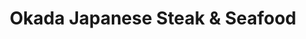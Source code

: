 ---
layout: place
title: "Okada Japanese Steak & Seafood"
permalink: /maryland/california/okada-japanese-steak-seafood.html
stateAbbr: MD
stateName: Maryland
cityName: California
seo:
  name: "Okada Japanese Steak & Seafood"
  type: Restaurant
  links: http://www.okadasteakhouse.com/
description: "Upscale Asian surf 'n' turf dining stars grill chefs in sleek, modern surroundings. Okada Japanese Steak & Seafood serves delicious sushi in California, Maryland. Try fresh Japanese dishes for a great dining experience. Available for takeout, lunch, and dinner."
place_id: ChIJSVPbhutjt4kRcGSf__E6fTU
photos:
  - name: >-
      places/ChIJSVPbhutjt4kRcGSf__E6fTU/photos/AeeoHcKwnaq373REEsbh972VQA5w_bWPUv0swlCjc_GOjCZNGGaUBbDSg4TXWCzra-GqKQUD2Qu6jrOmgZtpjmcerbcB5swNx29avZpyWkK2ivharVBANGZjSyJSvDBlMu2rLzGAHZd4477h11al6HOUFa9RES7uB9ZEW9v-GgS76TdENVSEMpm8BnUAbj4eEuBVzjuCWtMCAk9I1OE2tZ7xmLF9z4e818UjhA4UESE1XMmQI01ngnjJ3gTfXXvijnAcrjyJiDxprDlkKJH4dpWufI1r2fWXdzXRjXbCYtUhzSmD7JSWc_zq4EOqBUnIu1exS75V9F9XkFr1qYe9I_41uMG1L-GS8zaS0JgqC7uxhf5V3KgEe1sKQKmNetqtwh443j4rM1tSle5pZ0P5-uycdDHoB3lQnS0YrHfn0kU8Ysf11A
    widthPx: 4800
    heightPx: 2700
    authorAttributions:
      - displayName: Daniel Grünberg
        uri: https://maps.google.com/maps/contrib/102281290567043025663
        photoUri: >-
          https://lh3.googleusercontent.com/a-/ALV-UjXi4DnEgIP3mSVI6enm1djqlvdw69s-T2jTvMEvNBXhZX2tb2uB9A=s100-p-k-no-mo
    flagContentUri: >-
      https://www.google.com/local/imagery/report/?cb_client=maps_api_places.places_api&image_key=!1e10!2sCIHM0ogKEICAgIDEirPpGg&hl=en-US
    googleMapsUri: >-
      https://www.google.com/maps/place//data=!3m4!1e2!3m2!1sCIHM0ogKEICAgIDEirPpGg!2e10!4m2!3m1!1s0x89b763eb86db5349:0x357d3af1ff9f6470
  - name: >-
      places/ChIJSVPbhutjt4kRcGSf__E6fTU/photos/AeeoHcIDe5_ReY81IiCqeuL1-1csjo3pwbXvviYqwb5RrHQThVaIJ99mSJYi-56wI3FiI5pR3cOtogryVxkbTkN2qOVkhJy09_KqXIUxjro3VihOZtdci8FBUh_68pAQez4mG_GVEjR-wY_pnTcDFFCXB5DR8UT9fPktnTc45ikrT0f955Pt-A49az3rSC1rx9I8zngp_mu8kmSAPU9t6BaXqhqhZV5mMLtd4WLj4D7FnASSj1PUeRytvm-yxop3Eg7c-LJRgaJiybxjOnTQ50BECVEUyFBK23vliSkcpxLkPDW4r_9kn0rzzxuZ9CAoxmWxhFLekUfjV4L_48W75P55-et4JDsQ_sNdNWigmDaSyBvXHd5kB8yGOgEfO3VWJG8On7LXZE5JQL8wib9pwWg567xW0DQgoQjmG4scA-dQX4MYPSIF
    widthPx: 3000
    heightPx: 3362
    authorAttributions:
      - displayName: James Penrod
        uri: https://maps.google.com/maps/contrib/104530323360346130070
        photoUri: >-
          https://lh3.googleusercontent.com/a-/ALV-UjWg1rSlV26m7GZTaU6Uws14jg88rnIq7nYtCOyhuAcZNBJtWezO=s100-p-k-no-mo
    flagContentUri: >-
      https://www.google.com/local/imagery/report/?cb_client=maps_api_places.places_api&image_key=!1e10!2sCIHM0ogKEICAgICT4_HlsQE&hl=en-US
    googleMapsUri: >-
      https://www.google.com/maps/place//data=!3m4!1e2!3m2!1sCIHM0ogKEICAgICT4_HlsQE!2e10!4m2!3m1!1s0x89b763eb86db5349:0x357d3af1ff9f6470
  - name: >-
      places/ChIJSVPbhutjt4kRcGSf__E6fTU/photos/AeeoHcL4sTeFCnzlKg8ZGLr_gTKmS6zhcx5MgPVyMbywD1I1sLkO3PN62krnXD2tfXBXVyelsPHsuVe_QVA0f7aJVpQDCW6AMBXTMdMHhlBHO9mEZk1QDkm_Xn-jNCwkvXtZqxPjAFksT1MLHfWOSNxwQq0olP7lcBS1ggD1nQzpPHplaHLmNyP5qEfVxVl2kSoOsoPvd0ng5olIk0t8ER-UgJhoDrFqsyFFpWgKr3YsnqzONo7BIuYNEygCL-_LgaAD-LEEazEuVc3Wst1sZh6UJy2WlfY9nABCC6KR1njSo1t414xgwWHo4U7kwaMaW1oYIG68t1w_H6qlF4u-qxK6l_ZBUQi5Zi8QNbs5Ec-eQ1aVZdK6l21axsgLy_4Hs9RCsqQvi4EgjC6Wv2V2VXvfAVmUWtGAaAYByS54QcYAs0Y
    widthPx: 1868
    heightPx: 4000
    authorAttributions:
      - displayName: Michael Welch
        uri: https://maps.google.com/maps/contrib/105745233206891863157
        photoUri: >-
          https://lh3.googleusercontent.com/a-/ALV-UjXzNnxE4r5f0ctnGNKkrvlcaUssL-S9g2kfRZRLNmqGeq8aUu9mtQ=s100-p-k-no-mo
    flagContentUri: >-
      https://www.google.com/local/imagery/report/?cb_client=maps_api_places.places_api&image_key=!1e10!2sCIHM0ogKEICAgIDN7aSCcQ&hl=en-US
    googleMapsUri: >-
      https://www.google.com/maps/place//data=!3m4!1e2!3m2!1sCIHM0ogKEICAgIDN7aSCcQ!2e10!4m2!3m1!1s0x89b763eb86db5349:0x357d3af1ff9f6470
  - name: >-
      places/ChIJSVPbhutjt4kRcGSf__E6fTU/photos/AeeoHcLCUcTzbO81v-3rjgYWdF6f3D4U2EBgiZSyw8o3wWeuljCcMvTfu-TnuVJq4j8NPQJXRnNFV8-8DIZhj1VvKT7W4fhg-nUFPYaUIIOckgXz7cvjeI-bEbCNwlPN82pkDrl1Yp4pwDDB7u9o2Mv7-uljEshGlt-zeceiu4wgRoNyQl78tEMkWL3NgK9MbFHQlT8MHPwGJu0qrAoUnygDNkiGhorvFv6h14tnErGXURP8d5C4rYjhGHX_KHwTd20GkSh3YII_3FA_1CLBhvfFhbi0RbMlH0x_BayVdZSsfGjA_FE5pGO3dqrf05-DA1brSDm86N5F2MWFgFb7og1umOiC3hYqbmcOi_WjoVWOtvixlFachF54m2jFos5nTN1sYGlgYqqVox3gn3oxiW9LJxjb-izCGU2z9BTpCuylsWVH8A
    widthPx: 3024
    heightPx: 4032
    authorAttributions:
      - displayName: Krystine Hernandez
        uri: https://maps.google.com/maps/contrib/113244597901929115480
        photoUri: >-
          https://lh3.googleusercontent.com/a-/ALV-UjUXAsXupxMRoF7mqf6LnyXRiU66u6gk0Xk2iuYs7p7EgFmTq_9Z6A=s100-p-k-no-mo
    flagContentUri: >-
      https://www.google.com/local/imagery/report/?cb_client=maps_api_places.places_api&image_key=!1e10!2sCIHM0ogKEICAgIDvxr2UaA&hl=en-US
    googleMapsUri: >-
      https://www.google.com/maps/place//data=!3m4!1e2!3m2!1sCIHM0ogKEICAgIDvxr2UaA!2e10!4m2!3m1!1s0x89b763eb86db5349:0x357d3af1ff9f6470
  - name: >-
      places/ChIJSVPbhutjt4kRcGSf__E6fTU/photos/AeeoHcL_WmRgs7l6QD2rw2p06cpwqE2n_qRAoRYZfEv_cHnFmFkLdmJ92be5eLQ3uTC8zN972UXp2izvHC2pYbqmLONjGpa1Oyl1fZlCd34FUJlwuZSEkwGsh6D5kvhydnssiE6zlo-qv6qLV5kY3pdq4EYMgSYpKkCKN4i4cWnTf12HPSTS2eOIk3hdCxP50uGIyEYiCGiMwdt-9wbY3eZMbZAh60OSnHpiLrUIO7dSJtyuLu0zJtUIUA-g6enMCJPnmLf_veF2xm4gwEvNkLxF8lmAr5LO0MySOxHgc0pEl5uYZMj0gd7pQAh3p7I7riSi-Wlp6Ul4juNthgEVmXgskttD9H2bv4c62W58CdYAy-Hlx5qHt4qypI-5nDdgoYHVC99IDiGEQAELluXU6cydtpEnfQh6Ud7RvqjawdoeQ427MA
    widthPx: 4000
    heightPx: 1868
    authorAttributions:
      - displayName: Michael Welch
        uri: https://maps.google.com/maps/contrib/105745233206891863157
        photoUri: >-
          https://lh3.googleusercontent.com/a-/ALV-UjXzNnxE4r5f0ctnGNKkrvlcaUssL-S9g2kfRZRLNmqGeq8aUu9mtQ=s100-p-k-no-mo
    flagContentUri: >-
      https://www.google.com/local/imagery/report/?cb_client=maps_api_places.places_api&image_key=!1e10!2sCIHM0ogKEICAgIDN7aSyWA&hl=en-US
    googleMapsUri: >-
      https://www.google.com/maps/place//data=!3m4!1e2!3m2!1sCIHM0ogKEICAgIDN7aSyWA!2e10!4m2!3m1!1s0x89b763eb86db5349:0x357d3af1ff9f6470
  - name: >-
      places/ChIJSVPbhutjt4kRcGSf__E6fTU/photos/AeeoHcLCQN80nICDF_Qiqx0tX1vLoV3cbQkroG6by1PEVYnOwxTqm-iVztgQtIaJJsGez5YsLWawn19s4vhVM5QI5VQrzDKFGntwl4t-_ngZm8IuU5uitMVLJNJ_Kh8MQTsTgtTskNqRzBRnjSPWAqp0H_vofc4FERGkS81_1GU_jTtoieySV70mVxcpwNmFML4h-5Sj9lBY2-S-54QCCcqfAQu_heyR7k1-D8XupwqNsnebSCuM-tOdJZK78mlnweVD2cFYD9SAg0uD4EpKCx4zF-O1cVhgIz2eaieBRm7yEr_OaGdqzv9NXKvhRUVA1h3YAVb63F-815g0v-VDm_RN3fZJ5Vz9LPdPDvKId37wi5Q-6U6ly1w4ljcmceR2UrEqYiy00p00Tz4hKH0fQpJP45CcQKMms_tGD9URWAUHrdhZyeE
    widthPx: 2591
    heightPx: 2089
    authorAttributions:
      - displayName: James Penrod
        uri: https://maps.google.com/maps/contrib/104530323360346130070
        photoUri: >-
          https://lh3.googleusercontent.com/a-/ALV-UjWg1rSlV26m7GZTaU6Uws14jg88rnIq7nYtCOyhuAcZNBJtWezO=s100-p-k-no-mo
    flagContentUri: >-
      https://www.google.com/local/imagery/report/?cb_client=maps_api_places.places_api&image_key=!1e10!2sCIHM0ogKEICAgICT4_G1uAE&hl=en-US
    googleMapsUri: >-
      https://www.google.com/maps/place//data=!3m4!1e2!3m2!1sCIHM0ogKEICAgICT4_G1uAE!2e10!4m2!3m1!1s0x89b763eb86db5349:0x357d3af1ff9f6470
  - name: >-
      places/ChIJSVPbhutjt4kRcGSf__E6fTU/photos/AeeoHcLgpdELf9_BfwxhuxsZveeQski3w1qVLQllVVFNe_b9ZhiqL1z7HNuNVBCslV_XgMMTnEJiorkYw7Guw2rSeyAviH9uFOuDHW2nc993NJxaxYRSuooNdFy-JLhP2iLG4vgR3kbGu3PJ4W0Rb_-HILy36ckEdnyvJwhFPdDF4lM_YC_lYLU1wwSvt_ztD5eYmMf-gobsCFceUP1wOe4fLj3i-qGXdF1eqfTsBWpWP_Nsza2Knd1iBRFY4y0iz1QhwV9jzRKcAoEiuLfyoYI96Nn9hVcalTDvXwY_ZwvK_KDO1Cu0aSIBuhscTJu7knYOCK7l4CtfOGhGeMtCct9AItvN8bmvSwMmxcw6DbRN8WaadGi6lzNr0qc1_cxw2G_VZVdGBtR2stn_N7jLW4UvCCnkC86Jz34uMT8pmlvxwY6mDJzs
    widthPx: 4032
    heightPx: 3024
    authorAttributions:
      - displayName: Mark Battafarano
        uri: https://maps.google.com/maps/contrib/104796727731177814720
        photoUri: >-
          https://lh3.googleusercontent.com/a/ACg8ocKWn8GINeqYToVCFzKr8NiI_dh79g6hQnrpGfBqqGPRqYWgtAP9=s100-p-k-no-mo
    flagContentUri: >-
      https://www.google.com/local/imagery/report/?cb_client=maps_api_places.places_api&image_key=!1e10!2sCIHM0ogKEICAgIDE2o2DvQE&hl=en-US
    googleMapsUri: >-
      https://www.google.com/maps/place//data=!3m4!1e2!3m2!1sCIHM0ogKEICAgIDE2o2DvQE!2e10!4m2!3m1!1s0x89b763eb86db5349:0x357d3af1ff9f6470
  - name: >-
      places/ChIJSVPbhutjt4kRcGSf__E6fTU/photos/AeeoHcJHhXsVKOl7t_n0yD-mGnYCLxT8D7oWxmHdkMepdmtFskoqDIZnRHLk4pgvHmF1g3JyTDlu2zL01y3kCvHsJGNA_-VfIyOcLK9uarTNGNyuafossRhsnkciZzJf0z9Bez9Xdi5USJALAndJ9t7gI0WgyZf2KIyqW2rg209glB2qLsYASWmzzJOW68FfW5fFgGpfJuj-p7KRI0JZe4cjn_13LLVDGzsxbs0J4s-ltGSOWunVDVjTkSz6WEzi8cBUzg3VBcv57c8_kqCFmBvKS6qzMRkOqyc_BDvPD_sbm9MgizgtJhTnlqhBzezXeIiW6rzYfuqxd1FPwkAZYXMmisn31ySfHU6L303iP9tIdkSYl7uo-uUsNM6l6s0Xv8JZydh9WAxyE9AE60FHvb5saq_g5n_FQzWIAZT97g3XoVY
    widthPx: 3024
    heightPx: 4032
    authorAttributions:
      - displayName: Kobbe F
        uri: https://maps.google.com/maps/contrib/108249107456948932339
        photoUri: >-
          https://lh3.googleusercontent.com/a-/ALV-UjXt_tULniYBcgy7WFuJYHGdfPNWPOKXhhZniJCY5OdCuqyh-_aU=s100-p-k-no-mo
    flagContentUri: >-
      https://www.google.com/local/imagery/report/?cb_client=maps_api_places.places_api&image_key=!1e10!2sCIHM0ogKEICAgICc9sO_NA&hl=en-US
    googleMapsUri: >-
      https://www.google.com/maps/place//data=!3m4!1e2!3m2!1sCIHM0ogKEICAgICc9sO_NA!2e10!4m2!3m1!1s0x89b763eb86db5349:0x357d3af1ff9f6470
  - name: >-
      places/ChIJSVPbhutjt4kRcGSf__E6fTU/photos/AeeoHcKguDYQ7Kafx0npVSQpZiZYt5G4cyb1HhVDiRaZ_I7viuBnjfwAqDVJAGILsWxPm7w_s35AtgIdOFaDEEFr67zfJYBNpbNehtOWn_DC-RbHl9K08pP-5F4CrwZr3vWKOaV_LBvS31GozBajzn2JVujuKbFy6jUSxW5m4Jqokh5_CsTVrOR0eS74F87arx2GIl8fBqR6-xaNwJ6NfhDOfHfJu5eebgfzWBBXUinRj3LKz9UYNVL1CX605OXuLyUKisbo_qbIzNexVvzI0jnWwHWFu6v8U6tNJWImvujkbNoEdAS9R9nSoVMISBLk8H8sdRGuiIl_u6lGIydHT8nL8BgOQ_p-hLKMAPfM0BsjQeH3tn9LPZMF3W0iw9D4yeQ5dEP9WTnrJXD1clQPu3DV37wVHnmAV5r1KPJYmH_-ZOjoyw
    widthPx: 3000
    heightPx: 4000
    authorAttributions:
      - displayName: Zachary Chapman
        uri: https://maps.google.com/maps/contrib/106795349960170366612
        photoUri: >-
          https://lh3.googleusercontent.com/a-/ALV-UjUBb_0giRi3u-W8-_yE89j4FBvCi4oGy_sDpKYVegSNT_NEEVs=s100-p-k-no-mo
    flagContentUri: >-
      https://www.google.com/local/imagery/report/?cb_client=maps_api_places.places_api&image_key=!1e10!2sCIHM0ogKEICAgICXldTIOg&hl=en-US
    googleMapsUri: >-
      https://www.google.com/maps/place//data=!3m4!1e2!3m2!1sCIHM0ogKEICAgICXldTIOg!2e10!4m2!3m1!1s0x89b763eb86db5349:0x357d3af1ff9f6470
  - name: >-
      places/ChIJSVPbhutjt4kRcGSf__E6fTU/photos/AeeoHcIqN-_On0ItJWHrlSSBmaM6czMeqkzixq3FuTuEwLDlByTbVTOKGy5CAg_bpy6FnOfFYGPUMcFomp7W14oZ62BAbvf7GHKtWitKmMIwnm4mMGzdSt-JjCt-D5B3NfItp-3oAn9J8VU20Ymt3e-hWxemYFslZFyxL9MruvHKEKUOKTiZmFQCg75uFO9eb-HC3hWaMC3D7_jlkISty0nOn3tZXefGozA-dIgZI-4GGHDO-z9g0LifHWVDyD5ZpUogVz8gTYX5_wnQJMD3aLjZ_LGOTN8lxEnu1WqkTap9fj_T0bwsV5kbF4e33bBfFaJ2puHUtuKRFOaq0rc8pv2orJjE4BtwG4LZu4LsyPMwF5o0cRhghX0hfbWzaQm8xlC2Rp5LVMUiICfI-7D4bNO_knv0ei2M43M4vVSaHdVAYO3lWcXc
    widthPx: 1868
    heightPx: 4000
    authorAttributions:
      - displayName: Michael Welch
        uri: https://maps.google.com/maps/contrib/105745233206891863157
        photoUri: >-
          https://lh3.googleusercontent.com/a-/ALV-UjXzNnxE4r5f0ctnGNKkrvlcaUssL-S9g2kfRZRLNmqGeq8aUu9mtQ=s100-p-k-no-mo
    flagContentUri: >-
      https://www.google.com/local/imagery/report/?cb_client=maps_api_places.places_api&image_key=!1e10!2sCIHM0ogKEICAgIDN7aSCkQE&hl=en-US
    googleMapsUri: >-
      https://www.google.com/maps/place//data=!3m4!1e2!3m2!1sCIHM0ogKEICAgIDN7aSCkQE!2e10!4m2!3m1!1s0x89b763eb86db5349:0x357d3af1ff9f6470
address: '23415 Three Notch Rd #2015, California, MD 20619, USA'
street: '23415 Three Notch Rd #2015'
city: California
state: MD
zip: '20619'
country: USA
neighborhood: null
latitude: '38.308889'
longitude: '-76.533889'
accessibility_options:
  wheelchairAccessibleParking: true
  wheelchairAccessibleEntrance: true
  wheelchairAccessibleRestroom: true
  wheelchairAccessibleSeating: true
business_status: OPERATIONAL
name: Okada Japanese Steak & Seafood
google_maps_links:
  directionsUri: >-
    https://www.google.com/maps/dir//''/data=!4m7!4m6!1m1!4e2!1m2!1m1!1s0x89b763eb86db5349:0x357d3af1ff9f6470!3e0
  placeUri: https://maps.google.com/?cid=3854301667149177968
  writeAReviewUri: >-
    https://www.google.com/maps/place//data=!4m3!3m2!1s0x89b763eb86db5349:0x357d3af1ff9f6470!12e1
  reviewsUri: >-
    https://www.google.com/maps/place//data=!4m4!3m3!1s0x89b763eb86db5349:0x357d3af1ff9f6470!9m1!1b1
  photosUri: >-
    https://www.google.com/maps/place//data=!4m3!3m2!1s0x89b763eb86db5349:0x357d3af1ff9f6470!10e5
primary_type: Japanese Restaurant
opening_hours:
  regular: null
  current: null
secondary_opening_hours:
  regular:
    weekdayDescriptions: null
    type: null
  current:
    weekdayDescriptions: null
    type: null
phone: (301) 866-9595
price_level: PRICE_LEVEL_MODERATE
price_range: $20 &ndash; $30
rating: '4.2'
rating_count: 646
website: http://www.okadasteakhouse.com/
reviews:
  - name: >-
      places/ChIJSVPbhutjt4kRcGSf__E6fTU/reviews/ChZDSUhNMG9nS0VJQ0FnSUR2eHIyVVNBEAE
    relativePublishTimeDescription: 3 months ago
    rating: 1
    text:
      text: >-
        Very very VERY disappointed in the dinner we received for our to go
        order. ):


        Was very clearly asked what sides we wanted, we both asked for
        mushrooms. Received absolutely NO MUSHROOMS with our dinner orders. His
        chicken and steak hibachi meat portions were laughable if anything & my
        veggie hibachi was about 80% rice and 20% cabbage. Nothing tasted
        seasoned and the eggs in both "fried rices" were dry as the sands of
        Egypt. Just can't believe how this once amazing establishment has just
        gone downhill.


        I don't think we'll be ordering from here anymore. Only good thing about
        our order was the tamago sushi. But how can you mess up a scrambled egg
        sushi ...really?


        What a waste of $70+. At most this service was worth $15. And that's
        being generous. 
      languageCode: en
    originalText:
      text: >-
        Very very VERY disappointed in the dinner we received for our to go
        order. ):


        Was very clearly asked what sides we wanted, we both asked for
        mushrooms. Received absolutely NO MUSHROOMS with our dinner orders. His
        chicken and steak hibachi meat portions were laughable if anything & my
        veggie hibachi was about 80% rice and 20% cabbage. Nothing tasted
        seasoned and the eggs in both "fried rices" were dry as the sands of
        Egypt. Just can't believe how this once amazing establishment has just
        gone downhill.


        I don't think we'll be ordering from here anymore. Only good thing about
        our order was the tamago sushi. But how can you mess up a scrambled egg
        sushi ...really?


        What a waste of $70+. At most this service was worth $15. And that's
        being generous. 
      languageCode: en
    authorAttribution:
      displayName: Krystine Hernandez
      uri: https://www.google.com/maps/contrib/113244597901929115480/reviews
      photoUri: >-
        https://lh3.googleusercontent.com/a-/ALV-UjUXAsXupxMRoF7mqf6LnyXRiU66u6gk0Xk2iuYs7p7EgFmTq_9Z6A=s128-c0x00000000-cc-rp-mo
    publishTime: '2024-12-20T02:54:35.023144Z'
    flagContentUri: >-
      https://www.google.com/local/review/rap/report?postId=ChZDSUhNMG9nS0VJQ0FnSUR2eHIyVVNBEAE&d=17924085&t=1
    googleMapsUri: >-
      https://www.google.com/maps/reviews/data=!4m6!14m5!1m4!2m3!1sChZDSUhNMG9nS0VJQ0FnSUR2eHIyVVNBEAE!2m1!1s0x89b763eb86db5349:0x357d3af1ff9f6470
  - name: >-
      places/ChIJSVPbhutjt4kRcGSf__E6fTU/reviews/ChZDSUhNMG9nS0VJQ0FnSURWeTlXR0hREAE
    relativePublishTimeDescription: a year ago
    rating: 5
    text:
      text: >-
        I haven’t been here in awhile because we were disappointed often. It’s
        been well over a year and I can honestly say this place is incredible
        once again. The waitress was amazing, the chef making our sushi was
        amazing, and our sushi was amazing! Kyra was our waitress so I highly
        recommend asking for her specifically. And hopefully your sushi comes
        out just as delicious as ours! Way better experience than ever before.
        Loved this place for date night!
      languageCode: en
    originalText:
      text: >-
        I haven’t been here in awhile because we were disappointed often. It’s
        been well over a year and I can honestly say this place is incredible
        once again. The waitress was amazing, the chef making our sushi was
        amazing, and our sushi was amazing! Kyra was our waitress so I highly
        recommend asking for her specifically. And hopefully your sushi comes
        out just as delicious as ours! Way better experience than ever before.
        Loved this place for date night!
      languageCode: en
    authorAttribution:
      displayName: Kenzi Kenzi
      uri: https://www.google.com/maps/contrib/118401902601293258346/reviews
      photoUri: >-
        https://lh3.googleusercontent.com/a-/ALV-UjV0HRBwWtAjRsklTVcjb40dQDGWYY6l6WTf7fLAyGPyp6DWkJAqHw=s128-c0x00000000-cc-rp-mo
    publishTime: '2023-12-19T06:40:42.277581Z'
    flagContentUri: >-
      https://www.google.com/local/review/rap/report?postId=ChZDSUhNMG9nS0VJQ0FnSURWeTlXR0hREAE&d=17924085&t=1
    googleMapsUri: >-
      https://www.google.com/maps/reviews/data=!4m6!14m5!1m4!2m3!1sChZDSUhNMG9nS0VJQ0FnSURWeTlXR0hREAE!2m1!1s0x89b763eb86db5349:0x357d3af1ff9f6470
  - name: >-
      places/ChIJSVPbhutjt4kRcGSf__E6fTU/reviews/ChZDSUhNMG9nS0VJQ0FnSUNYbGRUSUdnEAE
    relativePublishTimeDescription: 5 months ago
    rating: 5
    text:
      text: >-
        Not bad, interesting, chef is entertaining for sure. Food is good, lots
        of vegetables and fried rice with dishes.
      languageCode: en
    originalText:
      text: >-
        Not bad, interesting, chef is entertaining for sure. Food is good, lots
        of vegetables and fried rice with dishes.
      languageCode: en
    authorAttribution:
      displayName: Zachary Chapman
      uri: https://www.google.com/maps/contrib/106795349960170366612/reviews
      photoUri: >-
        https://lh3.googleusercontent.com/a-/ALV-UjUBb_0giRi3u-W8-_yE89j4FBvCi4oGy_sDpKYVegSNT_NEEVs=s128-c0x00000000-cc-rp-mo-ba3
    publishTime: '2024-10-18T21:47:22.313712Z'
    flagContentUri: >-
      https://www.google.com/local/review/rap/report?postId=ChZDSUhNMG9nS0VJQ0FnSUNYbGRUSUdnEAE&d=17924085&t=1
    googleMapsUri: >-
      https://www.google.com/maps/reviews/data=!4m6!14m5!1m4!2m3!1sChZDSUhNMG9nS0VJQ0FnSUNYbGRUSUdnEAE!2m1!1s0x89b763eb86db5349:0x357d3af1ff9f6470
  - name: >-
      places/ChIJSVPbhutjt4kRcGSf__E6fTU/reviews/ChdDSUhNMG9nS0VJQ0FnTUNRZ0tlSjdBRRAB
    relativePublishTimeDescription: a month ago
    rating: 1
    text:
      text: >-
        I loved this place. Have not been in a while since moving. Decided to
        get dinner. Of course it took a while, but the food came out cold and
        incorrect. Sent it back to get fixed and they halfway rehated it and
        sent the same wrong food. People at the next table were having the same
        issue. Please do better.
      languageCode: en
    originalText:
      text: >-
        I loved this place. Have not been in a while since moving. Decided to
        get dinner. Of course it took a while, but the food came out cold and
        incorrect. Sent it back to get fixed and they halfway rehated it and
        sent the same wrong food. People at the next table were having the same
        issue. Please do better.
      languageCode: en
    authorAttribution:
      displayName: T W
      uri: https://www.google.com/maps/contrib/104382967004537316598/reviews
      photoUri: >-
        https://lh3.googleusercontent.com/a/ACg8ocI0dvN4ytBY41rhxKlqurXcYYlONAN-pJEwM5rxyy6_4zaPaQ=s128-c0x00000000-cc-rp-mo-ba3
    publishTime: '2025-03-01T01:06:08.116705Z'
    flagContentUri: >-
      https://www.google.com/local/review/rap/report?postId=ChdDSUhNMG9nS0VJQ0FnTUNRZ0tlSjdBRRAB&d=17924085&t=1
    googleMapsUri: >-
      https://www.google.com/maps/reviews/data=!4m6!14m5!1m4!2m3!1sChdDSUhNMG9nS0VJQ0FnTUNRZ0tlSjdBRRAB!2m1!1s0x89b763eb86db5349:0x357d3af1ff9f6470
  - name: >-
      places/ChIJSVPbhutjt4kRcGSf__E6fTU/reviews/ChZDSUhNMG9nS0VJQ0FnSURGMEt1d0R3EAE
    relativePublishTimeDescription: a year ago
    rating: 5
    text:
      text: >-
        Very nice place! Staff was friendly. Good layout. Menu had quite the
        variety but wasn't overwhelming. Staff was very helpful and friendly.
        Sushi rolls were creative and delicious! Would definitely recommend it!
      languageCode: en
    originalText:
      text: >-
        Very nice place! Staff was friendly. Good layout. Menu had quite the
        variety but wasn't overwhelming. Staff was very helpful and friendly.
        Sushi rolls were creative and delicious! Would definitely recommend it!
      languageCode: en
    authorAttribution:
      displayName: Mike Florian
      uri: https://www.google.com/maps/contrib/100704778409734696429/reviews
      photoUri: >-
        https://lh3.googleusercontent.com/a/ACg8ocIvbWlYKD3QhGzk61r7836xDwofcca6AUwSXH9LkSHZED5vjg=s128-c0x00000000-cc-rp-mo-ba4
    publishTime: '2023-11-04T01:29:11.542197Z'
    flagContentUri: >-
      https://www.google.com/local/review/rap/report?postId=ChZDSUhNMG9nS0VJQ0FnSURGMEt1d0R3EAE&d=17924085&t=1
    googleMapsUri: >-
      https://www.google.com/maps/reviews/data=!4m6!14m5!1m4!2m3!1sChZDSUhNMG9nS0VJQ0FnSURGMEt1d0R3EAE!2m1!1s0x89b763eb86db5349:0x357d3af1ff9f6470
parking_options:
  freeParkingLot: true
  freeStreetParking: true
  paidStreetParking: false
  valetParking: false
payment_options:
  acceptsCreditCards: true
  acceptsDebitCards: true
  acceptsCashOnly: false
  acceptsNfc: true
allow_dogs: null
curbside_pickup: null
delivery: false
dine_in: true
good_for_children: true
good_for_groups: true
good_for_sports: false
live_music: false
menu_for_children: true
outdoor_seating: false
reservable: true
restroom: true
serves_beer: true
serves_breakfast: false
serves_brunch: false
serves_cocktails: true
serves_coffee: true
serves_dinner: true
serves_dessert: true
serves_lunch: true
serves_vegetarian_food: null
serves_wine: true
takeout: true
summary: >-
  Upscale Asian surf 'n' turf dining stars grill chefs in sleek, modern
  surroundings.

---